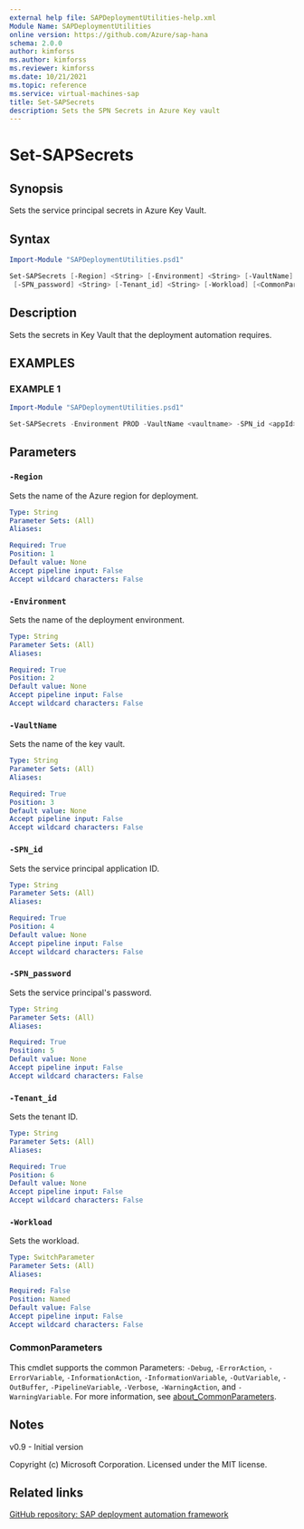```yaml
---
external help file: SAPDeploymentUtilities-help.xml
Module Name: SAPDeploymentUtilities
online version: https://github.com/Azure/sap-hana
schema: 2.0.0
author: kimforss
ms.author: kimforss
ms.reviewer: kimforss
ms.date: 10/21/2021
ms.topic: reference
ms.service: virtual-machines-sap
title: Set-SAPSecrets
description: Sets the SPN Secrets in Azure Key vault
---
```


# Set-SAPSecrets

## Synopsis
Sets the service principal secrets in Azure Key Vault.

## Syntax

```powershell
Import-Module "SAPDeploymentUtilities.psd1"

Set-SAPSecrets [-Region] <String> [-Environment] <String> [-VaultName] <String> [-SPN_id] <String>
 [-SPN_password] <String> [-Tenant_id] <String> [-Workload] [<CommonParameters>]
```

## Description
Sets the secrets in Key Vault that the deployment automation requires.

## EXAMPLES

### EXAMPLE 1

```powershell
Import-Module "SAPDeploymentUtilities.psd1"

Set-SAPSecrets -Environment PROD -VaultName <vaultname> -SPN_id <appId> -SPN_password <clientsecret> -Tenant_id <Tenant_idID>
```

## Parameters

### `-Region`
Sets the name of the Azure region for deployment.

```yaml
Type: String
Parameter Sets: (All)
Aliases:

Required: True
Position: 1
Default value: None
Accept pipeline input: False
Accept wildcard characters: False
```

### `-Environment`
Sets the name of the deployment environment.

```yaml
Type: String
Parameter Sets: (All)
Aliases:

Required: True
Position: 2
Default value: None
Accept pipeline input: False
Accept wildcard characters: False
```

### `-VaultName`
Sets the name of the key vault.

```yaml
Type: String
Parameter Sets: (All)
Aliases:

Required: True
Position: 3
Default value: None
Accept pipeline input: False
Accept wildcard characters: False
```

### `-SPN_id`
Sets the service principal application ID.

```yaml
Type: String
Parameter Sets: (All)
Aliases:

Required: True
Position: 4
Default value: None
Accept pipeline input: False
Accept wildcard characters: False
```

### `-SPN_password`
Sets the service principal's password.

```yaml
Type: String
Parameter Sets: (All)
Aliases:

Required: True
Position: 5
Default value: None
Accept pipeline input: False
Accept wildcard characters: False
```

### `-Tenant_id`
Sets the tenant ID.

```yaml
Type: String
Parameter Sets: (All)
Aliases:

Required: True
Position: 6
Default value: None
Accept pipeline input: False
Accept wildcard characters: False
```

### `-Workload`
Sets the workload.

```yaml
Type: SwitchParameter
Parameter Sets: (All)
Aliases:

Required: False
Position: Named
Default value: False
Accept pipeline input: False
Accept wildcard characters: False
```

### CommonParameters
This cmdlet supports the common Parameters: `-Debug`, `-ErrorAction`, `-ErrorVariable`, `-InformationAction`, `-InformationVariable`, `-OutVariable`, `-OutBuffer`, `-PipelineVariable`, `-Verbose`, `-WarningAction`, and `-WarningVariable`. For more information, see [about_CommonParameters](/powershell/module/microsoft.powershell.core/about/about_commonparameters).

## Notes
v0.9 - Initial version


Copyright (c) Microsoft Corporation.
Licensed under the MIT license.
## Related links

[GitHub repository: SAP deployment automation framework](https://github.com/Azure/sap-hana)